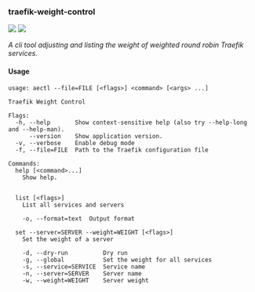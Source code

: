 ### traefik-weight-control

![](https://gitlab.com/bonsai-oss/tools/traefik-weight-control/badges/main/pipeline.svg)
![](https://gitlab.com/bonsai-oss/tools/traefik-weight-control/badges/main/coverage.svg)

*A cli tool adjusting and listing the weight of weighted round robin Traefik services.*

#### Usage

```
usage: aectl --file=FILE [<flags>] <command> [<args> ...]

Traefik Weight Control

Flags:
  -h, --help       Show context-sensitive help (also try --help-long and --help-man).
      --version    Show application version.
  -v, --verbose    Enable debug mode
  -f, --file=FILE  Path to the Traefik configuration file

Commands:
  help [<command>...]
    Show help.


  list [<flags>]
    List all services and servers

    -o, --format=text  Output format

  set --server=SERVER --weight=WEIGHT [<flags>]
    Set the weight of a server

    -d, --dry-run          Dry run
    -g, --global           Set the weight for all services
    -s, --service=SERVICE  Service name
    -n, --server=SERVER    Server name
    -w, --weight=WEIGHT    Server weight
```